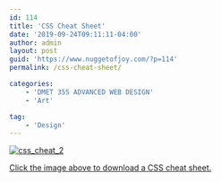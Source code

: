```yaml
---
id: 114
title: 'CSS Cheat Sheet'
date: '2019-09-24T09:11:11-04:00'
author: admin
layout: post
guid: 'https://www.nuggetofjoy.com/?p=114'
permalink: /css-cheat-sheet/

categories:
    - 'DMET 355 ADVANCED WEB DESIGN'
    - 'Art'

tag:
    - 'Design'
---
```


[![css_cheat_2](https://image-control-storage.s3.amazonaws.com/blog-images/2013/10/27194947/css_cheat_2.png)](https://image-control-storage.s3.amazonaws.com/blog-images/2013/10/27194947/css_cheat_2.png)

[Click the image above to download a CSS cheat sheet.](https://image-control-storage.s3.amazonaws.com/blog-images/2013/10/27194947/css_cheat_2.png)

